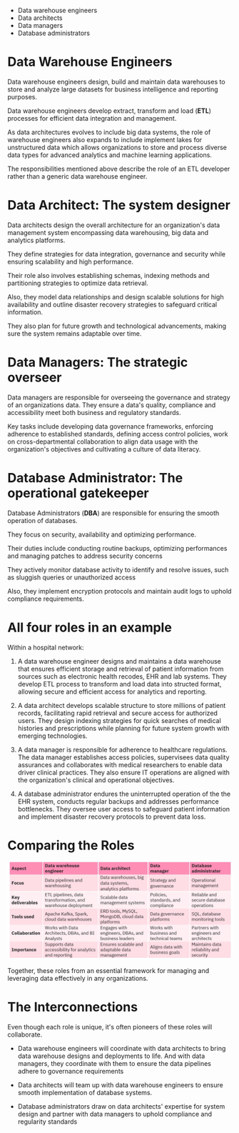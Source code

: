 * Data warehouse engineers
* Data architects
* Data managers
* Database administrators


# Data Warehouse Engineers

Data warehouse engineers design, build and maintain data warehouses to store and analyze large datasets for business intelligence and reporting purposes. 

Data warehouse engineers develop extract, transform and load (**ETL**) processes for efficient data integration and management.

As data architectures evolves to include big data systems, the role of warehouse engineers also expands to include implement lakes for unstructured data which allows organizations to store and process diverse data types for advanced analytics and machine learning applications.

The responsibilities mentioned above describe the role of an ETL developer rather than a generic data warehouse engineer.


# Data Architect: The system designer

Data architects design the overall architecture for an organization's data management system encompassing data warehousing, big data and analytics platforms.

They define strategies for data integration, governance and security while ensuring scalability and high performance.

Their role also involves establishing schemas, indexing methods and partitioning strategies to optimize data retrieval.

Also, they model data relationships and design scalable solutions for high availability and outline disaster recovery strategies to safeguard critical information.

They also plan for future growth and technological advancements, making sure the system remains adaptable over time.

# Data Managers: The strategic overseer

Data managers are responsible for overseeing the governance and strategy of an organizations data. They ensure a data's quality, compliance and accessibility meet both business and regulatory standards.

Key tasks include developing data governance frameworks, enforcing adherence to established standards, defining access control policies, work on cross-departmental collaboration to align data usage with the organization's objectives and cultivating a culture of data literacy.


# Database Administrator: The operational gatekeeper


Database Administrators (**DBA**) are responsible for ensuring the smooth operation of databases.

They focus on security, availability and optimizing performance.

Their duties include conducting routine backups, optimizing performances and managing patches to address security concerns

They actively monitor database activity to identify and resolve issues, such as sluggish queries or unauthorized access

Also, they implement encryption protocols and maintain audit logs to uphold compliance requirements.


# All four roles in an example

Within a hospital network:
 
1. A data warehouse engineer designs and maintains a data warehouse that ensures efficient storage and retrieval of patient information from sources such as electronic health recodes, EHR and lab systems. They develop ETL process to transform and load data into structed format, allowing secure and efficient access for analytics and reporting.

2. A data architect develops scalable structure to store millions of patient records, facilitating rapid retrieval and secure access for authorized users. They design indexing strategies for quick searches of medical histories and prescriptions while planning for future system growth with emerging technologies.

3. A data manager is responsible for adherence to healthcare regulations. The data manager establishes access policies, supervisees data quality assurances and collaborates with medical researchers to enable data driver clinical practices. They also ensure IT operations are aligned with the organization's clinical and operational objectives.


4. A database administrator endures the uninterrupted operation of the the EHR system, conducts regular backups and addresses performance bottlenecks. They oversee user access to safeguard patient information and implement disaster recovery protocols to prevent data loss.


# Comparing the Roles

![](summary.png)

Together, these roles from an essential framework for managing and leveraging data effectively in any organizations.



# The Interconnections


Even though each role is unique, it's often pioneers of these roles will collaborate.

* Data warehouse engineers will coordinate with data architects to bring data warehouse designs and deployments to life. And with data managers, they coordinate with them to ensure the data pipelines adhere to governance requirements

* Data architects will team up with data warehouse engineers to ensure smooth implementation of database systems.

* Database administrators draw on data architects' expertise for system design and partner with data managers to uphold compliance and regularity standards
